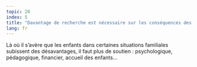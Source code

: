 ```yaml
---
topic: 20
index: 5
title: "Davantage de recherche est nécessaire sur les conséquences des compositions de famille."
lang: fr
---
```

Là où il s’avère que les enfants dans certaines situations familiales
subissent des désavantages, il faut plus de soutien : psychologique,
pédagogique, financier, accueil des enfants…
